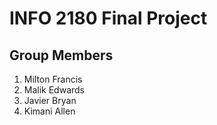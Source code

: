 # INFO 2180 Final Project

## Group Members

1. Milton Francis
2. Malik Edwards
3. Javier Bryan
4. Kimani Allen